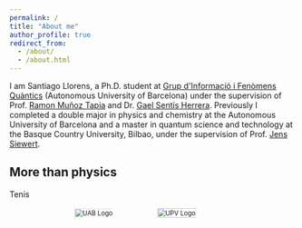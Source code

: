 ```yaml
---
permalink: /
title: "About me"
author_profile: true
redirect_from: 
  - /about/
  - /about.html
---
```


I am Santiago Llorens, a Ph.D. student at [Grup d'Informació i Fenòmens Quàntics](https://webs.uab.cat/giq/) (Autonomous University of Barcelona) under the supervision of Prof. [Ramon Muñoz Tapia](https://scholar.google.es/citations?user=SGxT9bkAAAAJ&hl=en&oi=ao) and Dr. [Gael Sentís Herrera](https://scholar.google.es/citations?user=ai_4KiEAAAAJ&hl=en). Previously I completed a double major in physics and chemistry at the Autonomous University of Barcelona and a master in quantum science and technology at the Basque Country University, Bilbao, under the supervision of Prof. [Jens Siewert](https://scholar.google.es/citations?hl=en&user=ryYiAcwAAAAJ). 

## More than physics

Tenis

<div class="row" style="display: flex; justify-content: center;">
    <a style= "align-items: center; justify-content: center; margin-right: 60px;">
      <img src="https://santiagollorens.github.io/images/Tenis_Yago_1.jpg" 
           alt="UAB Logo" 
           style="width: 120%; height: 120%; object-fit: cover; transform: scale(0.8);">
    </a>
    <a style= "align-items: center; justify-content: center; margin-right: 60px;">
      <img src="https://santiagollorens.github.io/images/Tenis_Yago_2.jpg" 
           alt="UPV Logo" 
           style="width: 100%; height: 100%; object-fit: cover; transform: scale(0.8);">
    </a>
  </div>

